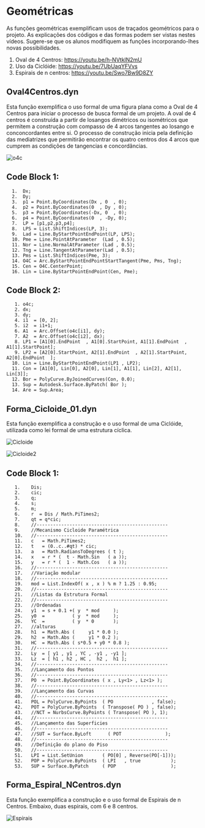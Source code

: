 
# Geométricas

As funções geométricas exemplificam usos de traçados geométricos para o projeto. As explicações dos códigos e das formas podem ser vistas nestes vídeos.
Sugere-se que os alunos modifiquem as funções incorporando-lhes novas possibilidades.  

  1. Oval de 4 Centros:       https://youtu.be/h-NVtklN2mU
  2. Uso da Ciclóide:         https://youtu.be/7UbUaqYFVvs
  3. Espirais de n centros:   https://youtu.be/Swo7Bw9D8ZY

## Oval4Centros.dyn
Esta função exemplifica o uso formal de uma figura plana como a Oval de 4 Centros para iniciar o processo de busca formal de um 
projeto. A oval de 4 centros é construída a partir de losangos dimétricos ou isométricos que permitem a construção com compasso
de 4 arcos tangentes ao losango e conconcordantes entre si. O processo de construção inicia pela definição das mediatrizes que
permitirão encontrar os quatro centros dos 4 arcos que cumprem as condições de tangencias e concordâncias.

![o4c](https://github.com/JLMenegotto/AulasBIM/assets/9437020/fb9f37b6-173e-4d5b-82f1-bb098d3571df)

## Code Block 1:

      1.  Dx;
      2.  Dy;
      3.  p1 = Point.ByCoordinates(Dx , 0  , 0);
      4.  p2 = Point.ByCoordinates(0  , Dy , 0);
      5.  p3 = Point.ByCoordinates(-Dx, 0  , 0);
      6.  p4 = Point.ByCoordinates(0  , -Dy, 0);
      7.  LP = [p1,p2,p3,p4];
      8.  LPS = List.ShiftIndices(LP, 3);
      9.  Lad = Line.ByStartPointEndPoint(LP, LPS);
      10. Pme = Line.PointAtParameter  (Lad , 0.5);
      11. Nor = Line.NormalAtParameter (Lad , 0.5);
      12. Tng = Line.TangentAtParameter(Lad , 0.5);
      13. Pms = List.ShiftIndices(Pme, 3);
      14. O4C = Arc.ByStartPointEndPointStartTangent(Pme, Pms, Tng);
      15. Cen = O4C.CenterPoint;
      16. Lin = Line.ByStartPointEndPoint(Cen, Pme);

## Code Block 2:
       1. o4c;
       2. dx;
       3. dy;
       4. i1  = [0, 2];
       5. i2  = i1+1;
       6. A1  = Arc.Offset(o4c[i1], dy);
       7. A2  = Arc.Offset(o4c[i2], dx);
       8. LP1 = [A1[0].EndPoint  , A1[0].StartPoint, A1[1].EndPoint  , A1[1].StartPoint];
       9. LP2 = [A2[0].StartPoint, A2[1].EndPoint  , A2[1].StartPoint, A2[0].EndPoint  ];
      10. Lin = Line.ByStartPointEndPoint(LP1 , LP2);
      11. Con = [A1[0], Lin[0], A2[0], Lin[1], A1[1], Lin[2], A2[1], Lin[3]];
      12. Bor = PolyCurve.ByJoinedCurves(Con, 0.0);
      13. Sup = Autodesk.Surface.ByPatch( Bor );
      14. Are = Sup.Area;


## Forma_Cicloide_01.dyn
Esta função exemplifica a construção e o uso formal de uma Ciclóide, utilizada como lei formal de uma estrutura cíclica.  

![Cicloide](https://github.com/JLMenegotto/AulasBIM/assets/9437020/15731552-3b55-41f7-a398-ac2d0ad7974c)

![Cicloide2](https://github.com/JLMenegotto/AulasBIM/assets/9437020/1c0a0aaa-993f-4e48-ac13-f4947621b362)

## Code Block 1:
       1.    Dis;
       2.    cic;
       3.    q;
       4.    s;
       5.    m;
       6.    r  = Dis / Math.PiTimes2;
       7.    qt = q*cic;
       8.    //------------------------------------------------
       9.    //Mecanismo Cicloide Paramétrica
       10.   //------------------------------------------------
       11.   c   = Math.PiTimes2;
       12.   t   = (0..c..#qt) * cic;
       13.   a   = Math.RadiansToDegrees ( t );
       14.   x   = r * (  t - Math.Sin   ( a ));
       15.   y   = r * (  1 - Math.Cos   ( a ));
       16.   //------------------------------------------------
       17.   //Variação modular
       18.   //------------------------------------------------
       19.   mod = List.IndexOf( x , x ) % m ? 1.25 : 0.95; 
       20.   //------------------------------------------------
       21.   //Listas da Estrutura Formal
       22.   //------------------------------------------------
       23.   //Ordenadas
       24.   y1  = s + 0.1 +( y  * mod     );
       25.   y0  =          ( y  * mod     );
       26.   YC  =          ( y  * 0       );
       27.   //alturas
       28.   h1  = Math.Abs (     y1 * 0.0 );
       29.   h2  = Math.Abs (     y1 * 0.2 );
       30.   HC  = Math.Abs ( s*0.5 + y0 * 0.8 );
       31.   //------------------------------------------------
       32.   Ly  = [ y1 , y1 , YC , -y1 , -y1 ];
       33.   Lz  = [ h1 , h2 , HC ,  h2 ,  h1 ];
       34.   //------------------------------------------------
       35.   //Lançamento dos Pontos
       36.   //------------------------------------------------
       37.   PO  = Point.ByCoordinates ( x , Ly<1> , Lz<1> );
       38.   //------------------------------------------------
       39.   //Lançamento das Curvas
       40.   //------------------------------------------------
       41.   POL = PolyCurve.ByPoints  ( PO              , false);
       42.   POT = PolyCurve.ByPoints  ( Transpose( PO ) , false);
       43.   //NCT = NurbsCurve.ByPoints ( Transpose( PO ), 1);
       44.   //------------------------------------------------
       45.   //Lançamento das Superficies
       46.   //------------------------------------------------
       47.   //SUT = Surface.ByLoft      ( POT                );
       48.   //------------------------------------------------
       49.   //Definição do plano do Piso
       50.   //------------------------------------------------
       51.   LPI = List.SetUnion       ( PO[0] , Reverse(PO[-1]));
       52.   POP = PolyCurve.ByPoints  ( LPI   , true           );
       53.   SUP = Surface.ByPatch     ( POP                    );


## Forma_Espiral_NCentros.dyn
Esta função exemplifica a construção e o uso formal de Espirais de n Centros. Embaixo, duas espirais, com 6 e 8 centros.

![Espirais](https://github.com/JLMenegotto/AulasBIM/assets/9437020/604a1d98-30c1-4c88-a420-4e3480b25063)
